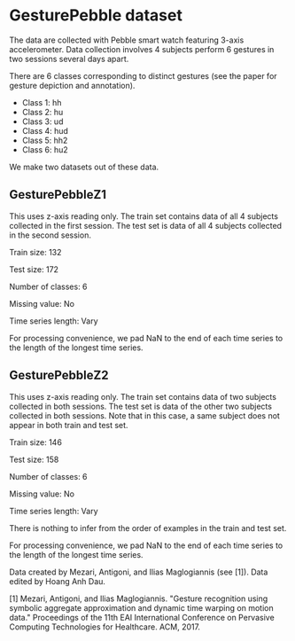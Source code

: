 # GesturePebble dataset

The data are collected with Pebble smart watch featuring 3-axis accelerometer. Data collection involves 4 subjects perform 6 gestures in two sessions several days apart. 

There are 6 classes corresponding to distinct gestures (see the paper for gesture depiction and annotation).

- Class 1: hh
- Class 2: hu
- Class 3: ud
- Class 4: hud
- Class 5: hh2
- Class 6: hu2

We make two datasets out of these data.

## GesturePebbleZ1

This uses z-axis reading only. The train set contains data of all 4 subjects collected in the first session. The test set is data of all 4 subjects collected in the second session. 

Train size: 132

Test size: 172

Number of classes: 6

Missing value: No

Time series length: Vary

For processing convenience, we pad NaN to the end of each time series to the length of the longest time series.

## GesturePebbleZ2 

This uses z-axis reading only. The train set contains data of two subjects collected in both sessions. The test set is data of the other two subjects collected in both sessions. Note that in this case, a same subject does not appear in both train and test set. 

Train size: 146

Test size: 158

Number of classes: 6

Missing value: No

Time series length: Vary

There is nothing to infer from the order of examples in the train and test set.

For processing convenience, we pad NaN to the end of each time series to the length of the longest time series.

Data created by Mezari, Antigoni, and Ilias Maglogiannis (see [1]). Data edited by Hoang Anh Dau. 

[1] Mezari, Antigoni, and Ilias Maglogiannis. "Gesture recognition using symbolic aggregate approximation and dynamic time warping on motion data." Proceedings of the 11th EAI International Conference on Pervasive Computing Technologies for Healthcare. ACM, 2017.
